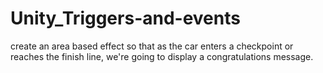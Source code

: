 # Unity_Triggers-and-events
create an area based effect so that as the car enters a checkpoint or reaches the finish line, we're going to display a congratulations message. 
